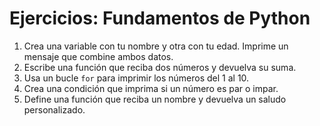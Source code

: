 # Ejercicios: Fundamentos de Python

1. Crea una variable con tu nombre y otra con tu edad. Imprime un mensaje que combine ambos datos.  
2. Escribe una función que reciba dos números y devuelva su suma.  
3. Usa un bucle `for` para imprimir los números del 1 al 10.  
4. Crea una condición que imprima si un número es par o impar.  
5. Define una función que reciba un nombre y devuelva un saludo personalizado.
